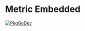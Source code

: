 # Metric Embedded

[![PkgGoDev](https://pkg.go.dev/badge/go.opentelemetry.io/otel/metric/embedded)](https://pkg.go.dev/go.opentelemetry.io/otel/metric/embedded)
